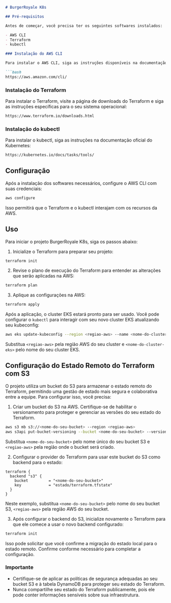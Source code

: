 ```markdown
# BurgerRoyale K8s

## Pré-requisitos

Antes de começar, você precisa ter os seguintes softwares instalados:

- AWS CLI
- Terraform
- kubectl

### Instalação do AWS CLI

Para instalar o AWS CLI, siga as instruções disponíveis na documentação oficial da AWS:

```bash
https://aws.amazon.com/cli/
```

### Instalação do Terraform

Para instalar o Terraform, visite a página de downloads do Terraform e siga as instruções específicas para o seu sistema operacional:

```bash
https://www.terraform.io/downloads.html
```

### Instalação do kubectl

Para instalar o kubectl, siga as instruções na documentação oficial do Kubernetes:

```bash
https://kubernetes.io/docs/tasks/tools/
```

## Configuração

Após a instalação dos softwares necessários, configure o AWS CLI com suas credenciais:

```bash
aws configure
```

Isso permitirá que o Terraform e o kubectl interajam com os recursos da AWS.

## Uso

Para iniciar o projeto BurgerRoyale K8s, siga os passos abaixo:

1. Inicialize o Terraform para preparar seu projeto:

```bash
terraform init
```

2. Revise o plano de execução do Terraform para entender as alterações que serão aplicadas na AWS:

```bash
terraform plan
```

3. Aplique as configurações na AWS:

```bash
terraform apply
```

Após a aplicação, o cluster EKS estará pronto para ser usado. Você pode configurar o `kubectl` para interagir com seu novo cluster EKS atualizando seu kubeconfig:

```bash
aws eks update-kubeconfig --region <regiao-aws> --name <nome-do-cluster-eks>
```

Substitua `<regiao-aws>` pela região AWS do seu cluster e `<nome-do-cluster-eks>` pelo nome do seu cluster EKS.

## Configuração do Estado Remoto do Terraform com S3

O projeto utiliza um bucket do S3 para armazenar o estado remoto do Terraform, permitindo uma gestão de estado mais segura e colaborativa entre a equipe. Para configurar isso, você precisa:

1. Criar um bucket do S3 na AWS. Certifique-se de habilitar o versionamento para proteger e gerenciar as versões do seu estado do Terraform.

```bash
aws s3 mb s3://<nome-do-seu-bucket> --region <regiao-aws>
aws s3api put-bucket-versioning --bucket <nome-do-seu-bucket> --versioning-configuration Status=Enabled
```

Substitua `<nome-do-seu-bucket>` pelo nome único do seu bucket S3 e `<regiao-aws>` pela região onde o bucket será criado.

2. Configurar o provider do Terraform para usar este bucket do S3 como backend para o estado:

```hcl
terraform {
  backend "s3" {
    bucket         = "<nome-do-seu-bucket>"
    key            = "estado/terraform.tfstate"
  }
}
```

Neste exemplo, substitua `<nome-do-seu-bucket>` pelo nome do seu bucket S3, `<regiao-aws>` pela região AWS do seu bucket.

3. Após configurar o backend do S3, inicialize novamente o Terraform para que ele comece a usar o novo backend configurado:

```bash
terraform init
```

Isso pode solicitar que você confirme a migração do estado local para o estado remoto. Confirme conforme necessário para completar a configuração.

### Importante

- Certifique-se de aplicar as políticas de segurança adequadas ao seu bucket S3 e à tabela DynamoDB para proteger seu estado do Terraform.
- Nunca compartilhe seu estado do Terraform publicamente, pois ele pode conter informações sensíveis sobre sua infraestrutura.
```

